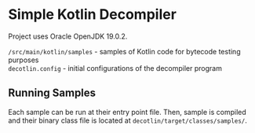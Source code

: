 # Simple Kotlin Decompiler

Project uses Oracle OpenJDK 19.0.2.

`/src/main/kotlin/samples` - samples of Kotlin code for bytecode testing purposes  
`decotlin.config` - initial configurations of the decompiler program

## Running Samples

Each sample can be run at their entry point file.
Then, sample is compiled and their binary class file is located at `decotlin/target/classes/samples/`.
